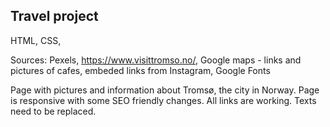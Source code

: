 ## Travel project

HTML, CSS, 

Sources: Pexels, https://www.visittromso.no/, Google maps - links and pictures of cafes, embeded links from Instagram, Google Fonts

Page with pictures and information about Tromsø, the city in Norway. Page is responsive with some SEO friendly changes. All links are working. Texts need to be replaced.
